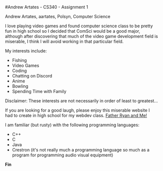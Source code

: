 #Andrew Artates - CS340 - Assignment 1

Andrew Artates, aartates, Polsyn, Computer Science

I love playing video games and found computer science class to be pretty fun in high school so I decided that ComSci would be a good major, although after discovering that much of the video game development field is miserable, I think I will avoid working in that particular field.

My interests include:
 - Fishing
 - Video Games
 - Coding
 - Chatting on Discord
 - Anime
 - Bowling
 - Spending Time with Family

Disclaimer: These interests are not necessarily in order of least to greatest...

If you are looking for a good laugh, please enjoy this miserable website I had to create in high school for my webdev class. [Father Ryan and Me!](https://artate15110project.weebly.com/)

I am familiar (but rusty) with the following programming languages:
 - C++
 - C
 - Java
 - Crestron (it's not really much a programming language so much as a program for programming audio visual equipment)

**Fin**


